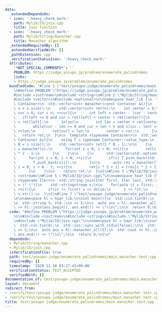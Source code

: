 ```yaml
---
data:
  _extendedDependsOn:
  - icon: ':heavy_check_mark:'
    path: Mylib/IO/join.cpp
    title: join function
  - icon: ':heavy_check_mark:'
    path: Mylib/String/manacher.cpp
    title: Manacher algorithm
  _extendedRequiredBy: []
  _extendedVerifiedWith: []
  _pathExtension: cpp
  _verificationStatusIcon: ':heavy_check_mark:'
  attributes:
    '*NOT_SPECIAL_COMMENTS*': ''
    PROBLEM: https://judge.yosupo.jp/problem/enumerate_palindromes
    links:
    - https://judge.yosupo.jp/problem/enumerate_palindromes
  bundledCode: "#line 1 \"test/yosupo-judge/enumerate_palindromes/main.manacher.test.cpp\"\
    \n#define PROBLEM \"https://judge.yosupo.jp/problem/enumerate_palindromes\"\n\n\
    #include <iostream>\n#include <string>\n#line 2 \"Mylib/String/manacher.cpp\"\n\
    #include <vector>\n#include <optional>\n\nnamespace haar_lib {\n  template <typename\
    \ Container>\n  std::vector<int> manacher(const Container &s){\n    const int\
    \ n = s.size();\n    std::vector<int> ret(n);\n    int center = 0;\n\n    for(int\
    \ cur = 0; cur < n; ++cur){\n      int left = center - (cur - center);\n\n   \
    \   if(left >= 0 and cur + ret[left] < center + ret[center]){\n        ret[cur]\
    \ = ret[left];\n      }else{\n        int len = center + ret[center] - cur;\n\
    \        while(cur - len >= 0 and cur + len < n and s[cur - len] == s[cur + len])\
    \ ++len;\n        ret[cur] = len;\n        center = cur;\n      }\n    }\n\n \
    \   return ret;\n  }\n\n  template <typename Container>\n  std::vector<int> manacher_all(const\
    \ Container &s){\n    using T = typename Container::value_type;\n    const int\
    \ N = s.size();\n    std::vector<int> ret(2 * N - 1);\n\n    {\n      auto res\
    \ = manacher(s);\n      for(int i = 0; i < N; ++i){\n        ret[i * 2] = res[i]\
    \ * 2 - 1;\n      }\n    }\n\n    {\n      std::vector<std::optional<T>> T;\n\
    \      for(int i = 0; i < N; ++i){\n        if(i) T.push_back(std::nullopt);\n\
    \        T.push_back(s[i]);\n      }\n\n      auto res = manacher(T);\n      for(int\
    \ i = 0; i < N - 1; ++i){\n        ret[i * 2 + 1] = (res[i * 2 + 1] / 2) * 2;\n\
    \      }\n    }\n\n    return ret;\n  }\n}\n#line 3 \"Mylib/IO/join.cpp\"\n#include\
    \ <sstream>\n#line 5 \"Mylib/IO/join.cpp\"\n\nnamespace haar_lib {\n  template\
    \ <typename Iter>\n  std::string join(Iter first, Iter last, std::string delim\
    \ = \" \"){\n    std::stringstream s;\n\n    for(auto it = first; it != last;\
    \ ++it){\n      if(it != first) s << delim;\n      s << *it;\n    }\n\n    return\
    \ s.str();\n  }\n}\n#line 7 \"test/yosupo-judge/enumerate_palindromes/main.manacher.test.cpp\"\
    \n\nnamespace hl = haar_lib;\n\nint main(){\n  std::cin.tie(0);\n  std::ios::sync_with_stdio(false);\n\
    \n  std::string S; std::cin >> S;\n\n  auto ans = hl::manacher_all(S);\n  std::cout\
    \ << hl::join(ans.begin(), ans.end()) << \"\\n\";\n\n  return 0;\n}\n"
  code: "#define PROBLEM \"https://judge.yosupo.jp/problem/enumerate_palindromes\"\
    \n\n#include <iostream>\n#include <string>\n#include \"Mylib/String/manacher.cpp\"\
    \n#include \"Mylib/IO/join.cpp\"\n\nnamespace hl = haar_lib;\n\nint main(){\n\
    \  std::cin.tie(0);\n  std::ios::sync_with_stdio(false);\n\n  std::string S; std::cin\
    \ >> S;\n\n  auto ans = hl::manacher_all(S);\n  std::cout << hl::join(ans.begin(),\
    \ ans.end()) << \"\\n\";\n\n  return 0;\n}\n"
  dependsOn:
  - Mylib/String/manacher.cpp
  - Mylib/IO/join.cpp
  isVerificationFile: true
  path: test/yosupo-judge/enumerate_palindromes/main.manacher.test.cpp
  requiredBy: []
  timestamp: '2020-11-30 03:27:41+09:00'
  verificationStatus: TEST_ACCEPTED
  verifiedWith: []
documentation_of: test/yosupo-judge/enumerate_palindromes/main.manacher.test.cpp
layout: document
redirect_from:
- /verify/test/yosupo-judge/enumerate_palindromes/main.manacher.test.cpp
- /verify/test/yosupo-judge/enumerate_palindromes/main.manacher.test.cpp.html
title: test/yosupo-judge/enumerate_palindromes/main.manacher.test.cpp
---
```

